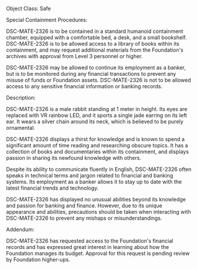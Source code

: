 Object Class: Safe

Special Containment Procedures:

DSC-MATE-2326 is to be contained in a standard humanoid containment chamber, equipped with a comfortable bed, a desk, and a small bookshelf. DSC-MATE-2326 is to be allowed access to a library of books within its containment, and may request additional materials from the Foundation's archives with approval from Level 3 personnel or higher.

DSC-MATE-2326 may be allowed to continue its employment as a banker, but is to be monitored during any financial transactions to prevent any misuse of funds or Foundation assets. DSC-MATE-2326 is not to be allowed access to any sensitive financial information or banking records.

Description:

DSC-MATE-2326 is a male rabbit standing at 1 meter in height. Its eyes are replaced with VR rainbow LED, and it sports a single jade earring on its left ear. It wears a silver chain around its neck, which is believed to be purely ornamental.

DSC-MATE-2326 displays a thirst for knowledge and is known to spend a significant amount of time reading and researching obscure topics. It has a collection of books and documentaries within its containment, and displays passion in sharing its newfound knowledge with others.

Despite its ability to communicate fluently in English, DSC-MATE-2326 often speaks in technical terms and jargon related to financial and banking systems. Its employment as a banker allows it to stay up to date with the latest financial trends and technology.

DSC-MATE-2326 has displayed no unusual abilities beyond its knowledge and passion for banking and finance. However, due to its unique appearance and abilities, precautions should be taken when interacting with DSC-MATE-2326 to prevent any mishaps or misunderstandings.

Addendum:

DSC-MATE-2326 has requested access to the Foundation's financial records and has expressed great interest in learning about how the Foundation manages its budget. Approval for this request is pending review by Foundation higher-ups.